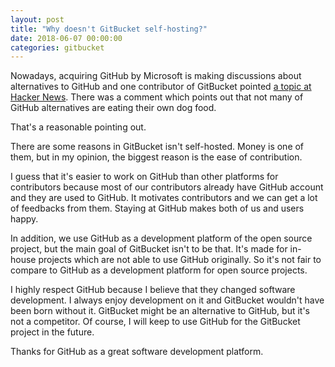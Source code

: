 ```yaml
---
layout: post
title: "Why doesn't GitBucket self-hosting?"
date: 2018-06-07 00:00:00
categories: gitbucket
---
```


Nowadays, acquiring GitHub by Microsoft is making discussions about alternatives to GitHub and one contributor of GitBucket pointed [a topic at Hacker News](https://news.ycombinator.com/item?id=17241487). There was a comment which points out that not many of GitHub alternatives are eating their own dog food.

That's a reasonable pointing out.

There are some reasons in GitBucket isn't self-hosted. Money is one of them, but in my opinion, the biggest reason is the ease of contribution.

I guess that it's easier to work on GitHub than other platforms for contributors because most of our contributors already have GitHub account and they are used to GitHub. It motivates contributors and we can get a lot of feedbacks from them. Staying at GitHub makes both of us and users happy.

In addition, we use GitHub as a development platform of the open source project, but the main goal of GitBucket isn't to be that. It's made for in-house projects which are not able to use GitHub originally. So it's not fair to compare to GitHub as a development platform for open source projects.

I highly respect GitHub because I believe that they changed software development. I always enjoy development on it and GitBucket wouldn't have been born without it. GitBucket might be an alternative to GitHub, but it's not a competitor. Of course, I will keep to use GitHub for the GitBucket project in the future.

Thanks for GitHub as a great software development platform.
